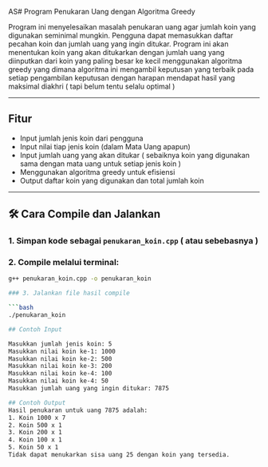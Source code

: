 AS# Program Penukaran Uang dengan Algoritma Greedy 

Program ini menyelesaikan masalah penukaran uang agar jumlah koin yang digunakan seminimal mungkin. Pengguna dapat memasukkan daftar pecahan koin dan jumlah uang yang ingin ditukar. Program ini akan menentukan koin yang akan ditukarkan dengan jumlah uang yang diinputkan dari koin yang paling besar ke kecil menggunakan algoritma greedy yang dimana algoritma ini mengambil keputusan yang terbaik pada setiap pengambilan keputusan dengan harapan mendapat hasil yang maksimal diakhri ( tapi belum tentu selalu optimal )

---

## Fitur

- Input jumlah jenis koin dari pengguna
- Input nilai tiap jenis koin (dalam Mata Uang apapun)
- Input jumlah uang yang akan ditukar ( sebaiknya koin yang digunakan sama dengan mata uang untuk setiap jenis koin )
- Menggunakan algoritma greedy untuk efisiensi
- Output daftar koin yang digunakan dan total jumlah koin

---

## 🛠️ Cara Compile dan Jalankan

### 1. Simpan kode sebagai `penukaran_koin.cpp` ( atau sebebasnya )

### 2. Compile melalui terminal:

```bash
g++ penukaran_koin.cpp -o penukaran_koin

### 3. Jalankan file hasil compile

```bash
./penukaran_koin

## Contoh Input

Masukkan jumlah jenis koin: 5
Masukkan nilai koin ke-1: 1000
Masukkan nilai koin ke-2: 500
Masukkan nilai koin ke-3: 200
Masukkan nilai koin ke-4: 100
Masukkan nilai koin ke-4: 50
Masukkan jumlah uang yang ingin ditukar: 7875

## Contoh Output
Hasil penukaran untuk uang 7875 adalah:
1. Koin 1000 x 7
2. Koin 500 x 1
3. Koin 200 x 1
4. Koin 100 x 1
5. Koin 50 x 1
Tidak dapat menukarkan sisa uang 25 dengan koin yang tersedia.


